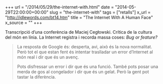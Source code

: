 +++
url = "/2014/05/29/the-internet-with.html"
date = "2014-05-29T22:00:00+00:00"
slug = "the-internet-with"
tags = ["retalls"]
x_url = "http://idlewords.com/bt14.htm"
title = "The Internet With A Human Face"
x_source = ""
+++


Transcripció d’una conferència de Maciej Cegłowski. Crítica de la cultura del món en línia. La Internet registra i recorda massa coses: *Bug or feature?*

> La resposta de Google és: desperta, avi, això és la nova normalitat. Però tot el que estan fent és intentar traslladar un error d’Internet al món real i dir que és un avenç.
> 
> Pots disfressar un error i dir que és una funció. També pots posar una merda de gos al congelador i dir que és un gelat. Però la gent pot tastar la diferència.
